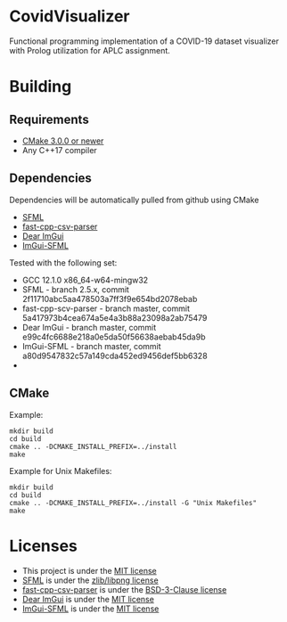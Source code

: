 # CovidVisualizer
Functional programming implementation of a COVID-19 dataset visualizer with Prolog utilization for APLC assignment.

# Building
## Requirements
* [CMake 3.0.0 or newer](https://cmake.org/)
* Any C++17 compiler

## Dependencies
Dependencies will be automatically pulled from github using CMake
* [SFML](https://www.sfml-dev.org/download/sfml/2.5.1/)
* [fast-cpp-csv-parser](https://github.com/ben-strasser/fast-cpp-csv-parser)
* [Dear ImGui](https://github.com/ocornut/imgui)
* [ImGui-SFML](https://github.com/eliasdaler/imgui-sfml)

Tested with the following set:
* GCC 12.1.0 x86_64-w64-mingw32
* SFML - branch 2.5.x, commit 2f11710abc5aa478503a7ff3f9e654bd2078ebab
* fast-cpp-scv-parser - branch master, commit 5a417973b4cea674a5e4a3b88a23098a2ab75479
* Dear ImGui - branch master, commit e99c4fc6688e218a0e5da50f56638aebab45da9b
* ImGui-SFML - branch master, commit a80d9547832c57a149cda452ed9456def5bb6328
* 

## CMake
Example:
```
mkdir build
cd build
cmake .. -DCMAKE_INSTALL_PREFIX=../install
make
```

Example for Unix Makefiles:
```
mkdir build
cd build
cmake .. -DCMAKE_INSTALL_PREFIX=../install -G "Unix Makefiles"
make
```

# Licenses
* This project is under the [MIT license](https://opensource.org/licenses/MIT)
* [SFML](https://github.com/SFML/SFML) is under the [zlib/libpng license](https://opensource.org/licenses/Zlib)
* [fast-cpp-csv-parser](https://github.com/ben-strasser/fast-cpp-csv-parser) is under the [BSD-3-Clause license](https://opensource.org/licenses/BSD-3-Clause)
* [Dear ImGui](https://github.com/ocornut/imgui) is under the [MIT license](https://opensource.org/licenses/MIT)
* [ImGui-SFML](https://github.com/eliasdaler/imgui-sfml) is under the [MIT license](https://opensource.org/licenses/MIT)
